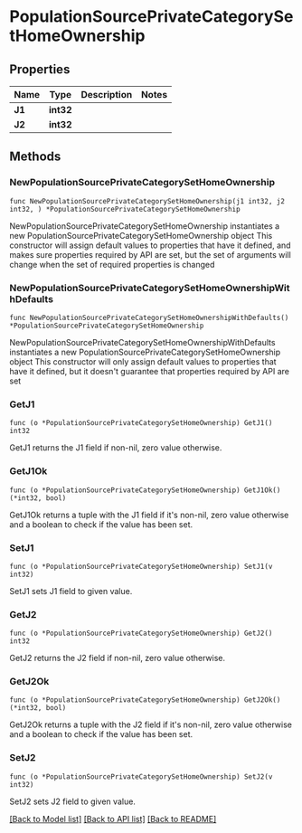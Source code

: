 # PopulationSourcePrivateCategorySetHomeOwnership

## Properties

Name | Type | Description | Notes
------------ | ------------- | ------------- | -------------
**J1** | **int32** |  | 
**J2** | **int32** |  | 

## Methods

### NewPopulationSourcePrivateCategorySetHomeOwnership

`func NewPopulationSourcePrivateCategorySetHomeOwnership(j1 int32, j2 int32, ) *PopulationSourcePrivateCategorySetHomeOwnership`

NewPopulationSourcePrivateCategorySetHomeOwnership instantiates a new PopulationSourcePrivateCategorySetHomeOwnership object
This constructor will assign default values to properties that have it defined,
and makes sure properties required by API are set, but the set of arguments
will change when the set of required properties is changed

### NewPopulationSourcePrivateCategorySetHomeOwnershipWithDefaults

`func NewPopulationSourcePrivateCategorySetHomeOwnershipWithDefaults() *PopulationSourcePrivateCategorySetHomeOwnership`

NewPopulationSourcePrivateCategorySetHomeOwnershipWithDefaults instantiates a new PopulationSourcePrivateCategorySetHomeOwnership object
This constructor will only assign default values to properties that have it defined,
but it doesn't guarantee that properties required by API are set

### GetJ1

`func (o *PopulationSourcePrivateCategorySetHomeOwnership) GetJ1() int32`

GetJ1 returns the J1 field if non-nil, zero value otherwise.

### GetJ1Ok

`func (o *PopulationSourcePrivateCategorySetHomeOwnership) GetJ1Ok() (*int32, bool)`

GetJ1Ok returns a tuple with the J1 field if it's non-nil, zero value otherwise
and a boolean to check if the value has been set.

### SetJ1

`func (o *PopulationSourcePrivateCategorySetHomeOwnership) SetJ1(v int32)`

SetJ1 sets J1 field to given value.


### GetJ2

`func (o *PopulationSourcePrivateCategorySetHomeOwnership) GetJ2() int32`

GetJ2 returns the J2 field if non-nil, zero value otherwise.

### GetJ2Ok

`func (o *PopulationSourcePrivateCategorySetHomeOwnership) GetJ2Ok() (*int32, bool)`

GetJ2Ok returns a tuple with the J2 field if it's non-nil, zero value otherwise
and a boolean to check if the value has been set.

### SetJ2

`func (o *PopulationSourcePrivateCategorySetHomeOwnership) SetJ2(v int32)`

SetJ2 sets J2 field to given value.



[[Back to Model list]](../README.md#documentation-for-models) [[Back to API list]](../README.md#documentation-for-api-endpoints) [[Back to README]](../README.md)


